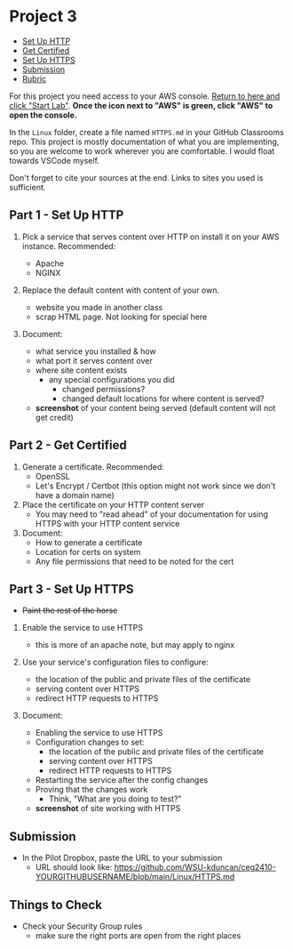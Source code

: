 # Project 3

- [Set Up HTTP](#Set-Up-HTTP)
- [Get Certified](#Get-Certified)
- [Set Up HTTPS](#Set-Up-HTTPS)
- [Submission](#Submission)
- [Rubric](Rubric.md)

For this project you need access to your AWS console. [Return to here and click "Start Lab"](https://awsacademy.instructure.com/courses/13276/modules/items/1137826). **Once the icon next to "AWS" is green, click "AWS" to open the console.**

In the `Linux` folder, create a file named `HTTPS.md` in your GitHub Classrooms repo. This project is mostly documentation of what you are implementing, so you are welcome to work wherever you are comfortable. I would float towards VSCode myself.

Don't forget to cite your sources at the end. Links to sites you used is sufficient.

## Part 1 - Set Up HTTP

1. Pick a service that serves content over HTTP on install it on your AWS instance. Recommended:

   - Apache
   - NGINX

2. Replace the default content with content of your own.

   - website you made in another class
   - scrap HTML page. Not looking for special here

3. Document:

   - what service you installed & how
   - what port it serves content over
   - where site content exists
     - any special configurations you did
       - changed permissions?
       - changed default locations for where content is served?
   - **screenshot** of your content being served (default content will not get credit)

## Part 2 - Get Certified

1. Generate a certificate. Recommended:
   - OpenSSL
   - Let's Encrypt / Certbot (this option might not work since we don't have a domain name)
2. Place the certificate on your HTTP content server
   - You may need to "read ahead" of your documentation for using HTTPS with your HTTP content service
3. Document:
   - How to generate a certificate
   - Location for certs on system
   - Any file permissions that need to be noted for the cert

## Part 3 - Set Up HTTPS

- ~~Paint the rest of the horse~~

1. Enable the service to use HTTPS
   - this is more of an apache note, but may apply to nginx
2. Use your service's configuration files to configure:

   - the location of the public and private files of the certificate
   - serving content over HTTPS
   - redirect HTTP requests to HTTPS

3. Document:
   - Enabling the service to use HTTPS
   - Configuration changes to set:
     - the location of the public and private files of the certificate
     - serving content over HTTPS
     - redirect HTTP requests to HTTPS
   - Restarting the service after the config changes
   - Proving that the changes work
     - Think, "What are you doing to test?"
   - **screenshot** of site working with HTTPS

## Submission

- In the Pilot Dropbox, paste the URL to your submission
  - URL should look like: https://github.com/WSU-kduncan/ceg2410-YOURGITHUBUSERNAME/blob/main/Linux/HTTPS.md

## Things to Check

- Check your Security Group rules
  - make sure the right ports are open from the right places
